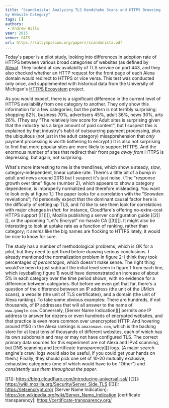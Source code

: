```yaml
---
title: "Scandinista! Analyzing TLS Handshake Scans and HTTPS Browsing
by Website Category"
tags: []
authors:
 - Andrew Hills
year: 2015
venue: SATS
url: https://satsymposium.org/papers/scandanista.pdf
...
```


Today's paper is a pilot study, looking into differences in adoption
rate of HTTPS between various broad categories of websites (as defined
by [Alexa][]).  They looked at raw availabilty of TLS service on port
443, and they also checked whether an HTTP request for the front page
of each Alexa domain would redirect to HTTPS or vice versa.  This test
was conducted only once, and supplemented with historical data from
the University of Michigan's [HTTPS Ecosystem][] project.

As you would expect, there is a significant difference in the current
level of HTTPS availability from one category to another.  They only
show this information for a few categories, but the pattern is not
terribly surprising: shopping 82%, business 70%, advertisers 45%,
adult 36%, news 30%, arts 26%.  (They say "The relatively low score
for Adult sites is surprising given that the industry has a large
amount of paid content", but I suspect this is explained by that
industry's habit of outsourcing payment processing, plus the
ubiquitous (not just in the adult category) misapprehension that
*only* payment processing is worth bothering to encrypt.)  It is also
not surprising to find that more popular sites are more likely to
support HTTPS.  And the enormous number of sites that redirect their
front page *away from* HTTPS is depressing, but again, not surprising.

What's more interesting to me is the trendlines, which show a steady,
slow, category-independent, linear uptake rate.  There's a little bit
of a bump in adult and news around 2013 but I suspect it's just noise.
(The "response growth over time" figure (number 2), which appears to
show a category dependence, is improperly normalized and therefore
misleading. You want to look only at figure 1.)  The paper looks for a
correlation with the "Snowden revelations"; I'd personally expect that
the dominant causal factor here is the difficulty of setting up TLS,
and I'd like to see them look for correlations with major changes in
*that:* for instance, Cloudflare's offering no-extra-cost HTTPS
support [[1]][], Mozilla publishing a server configuration guide
[[2]][], or the upcoming "Let's Encrypt" no-hassle CA [[3]][].  It
might also be interesting to look at uptake rate as a function of
ranking, rather than category; it *seems* like the big names are
flocking to HTTPS lately, it would be nice to know for sure.

The study has a number of methodological problems, which is OK for a
pilot, but they need to get fixed before drawing serious conclusions.
I already mentioned the normalization problem in figure 2: I think
they took percentages _of percentages_, which doesn't make sense.  The
right thing would've been to just subtract the initial level seen in
figure 1 from each line, which (eyeballing figure 1) would have
demonstrated an increase of about 5% in each category over the time
period shown, with no evidence for a difference between categories.
But before we even get that far, there's a question of the difference
between an IP address (the unit of the UMich scans), a website (the
unit of TLS certificates), and a domain (the unit of Alexa ranking).
To take some obvious examples: There are hundreds, if not thousands,
of IP addresses that will all answer to the name of `www.google.com`.
Conversely, [Server Name Indication][] permits _one_ IP address to
answer for dozens or even hundreds of encrypted websites, and that
practice is even more common over unencrypted HTTP.  And hovering
around #150 in the Alexa rankings is `amazonaws.com`, which is the
backing store for at least tens of thousands of different websites,
each of which has its own subdomain and may or may not have configured
TLS.  The correct primary data sources for this experiment are not
Alexa and IPv4 scanning, but DNS scanning and
[certificate transparency][] logs.  (A major search engine's crawl
logs would also be useful, if you could get your hands on them.)
Finally, they should pick one set of 10-20 mutually exclusive,
exhaustive categories (one of which would have to be "Other") and
_consistently use them throughout the paper_.

[Alexa]: http://alexa.com/topsites/category
[HTTPS Ecosystem]: https://scans.io/study/umich-https
[[1]]: https://blog.cloudflare.com/introducing-universal-ssl/
[[2]]: https://wiki.mozilla.org/Security/Server_Side_TLS
[[3]]: https://letsencrypt.org/
[Server Name Indication]: https://en.wikipedia.org/wiki/Server_Name_Indication
[certificate transparency]: https://certificate-transparency.org/
